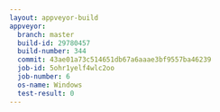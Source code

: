 ```yaml
---
layout: appveyor-build
appveyor:
  branch: master
  build-id: 29780457
  build-number: 344
  commit: 43ae01a73c514651db67a6aaae3bf9557ba46239
  job-id: 5ohr1yelf4wlc2oo
  job-number: 6
  os-name: Windows
  test-result: 0
---
```

